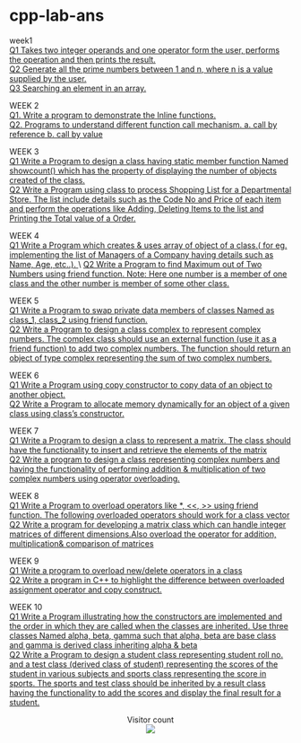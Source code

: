 # cpp-lab-ans
week1\
[Q1 Takes two integer operands and one operator form the user, performs the operation and then 
prints the result.](https://github.com/PrafullRaj/cpp-lab-ans/blob/main/Week%201/1.Takes%20two%20integer%20operands%20and%20one%20operator%20form%20the%20user%2C%20performs%20the%20operation%20and%20then%20%20prints%20the%20result.cpp)\
[Q2 Generate all the prime numbers between 1 and n, where n is a value supplied by the user.](https://github.com/PrafullRaj/cpp-lab-ans/blob/f0f43a3aaf8a84058c80b2d782628ec4c7495911/Week%201/Q2%20Generate%20all%20the%20prime%20numbers%20between%201%20and%20n%2C%20where%20n%20is%20a%20value%20supplied%20by%20the%20user.cpp)\
[Q3 Searching an element in an array.](https://github.com/PrafullRaj/cpp-lab-ans/blob/main/Week%201/Q3%20Searching%20an%20element%20in%20an%20array.cpp)

WEEK 2\
[Q1. Write a program to demonstrate the Inline functions.](https://github.com/PrafullRaj/cpp-lab-ans/blob/main/week%202/Q1.%20Write%20a%20program%20to%20demonstrate%20the%20Inline%20functions.cpp)\
[Q2. Programs to understand different function call mechanism.
 a. call by reference b. call by value](https://github.com/PrafullRaj/cpp-lab-ans/blob/main/week%202/Q1.%20Write%20a%20program%20to%20demonstrate%20the%20Inline%20functions.cpp)
 
 WEEK 3\
 [Q1 Write a Program to design a class having static member function Named showcount() which 
has the property of displaying the number of objects created of the class.](https://github.com/PrafullRaj/cpp-lab-ans/blob/main/WEEK%203/Write%20a%20Program%20to%20design%20a%20class%20having%20static%20member%20function%20Named%20showcount()%20which%20%20has%20the%20property%20of%20displaying%20the%20number%20of%20objects%20created%20of%20the%20class.cpp)\
[Q2 Write a Program using class to process Shopping List for a Departmental Store. The list 
include details such as the Code No and Price of each item and perform the operations like 
Adding, Deleting Items to the list and Printing the Total value of a Order.](https://github.com/PrafullRaj/cpp-lab-ans/blob/main/WEEK%203/Write%20a%20Program%20to%20design%20a%20class%20having%20static%20member%20function%20Named%20showcount()%20which%20%20has%20the%20property%20of%20displaying%20the%20number%20of%20objects%20created%20of%20the%20class.cpp)

WEEK 4\
[Q1 Write a Program which creates & uses array of object of a class.( for eg. implementing the 
list of Managers of a Company having details such as Name, Age, etc..).
 ](https://github.com/PrafullRaj/cpp-lab-ans/blob/main/WEEK%204/Write%20a%20Program%20which%20creates%20%26%20uses%20array%20of%20object%20of%20a%20class.(%20for%20eg.%20implementing%20the%20%20list%20of%20Managers%20of%20a%20Company%20having%20details%20such%20as%20Name%2C%20Age%2C%20etc..).cpp)\
[Q2 Write a Program to find Maximum out of Two Numbers using friend function. Note: Here 
one number is a member of one class and the other number is member of some other class.](https://github.com/PrafullRaj/cpp-lab-ans/blob/main/WEEK%204/Write%20a%20Program%20to%20find%20Maximum%20out%20of%20Two%20Numbers%20using%20friend%20function.%20Note:%20Here%20%20one%20number%20is%20a%20member%20of%20one%20class%20and%20the%20other%20number%20is%20member%20of%20some%20other%20class.cpp)

WEEK 5\
[Q1 Write a Program to swap private data members of classes Named as class_1, class_2 using 
friend function.
](https://github.com/PrafullRaj/cpp-lab-ans/blob/main/WEEK%205/Write%20a%20Program%20to%20swap%20private%20data%20members%20of%20classes%20Named%20as%20class_1%2C%20class_2%20using%20%20friend%20function.cpp)\
[Q2 Write a Program to design a class complex to represent complex numbers. The complex 
class should use an external function (use it as a friend function) to add two complex 
numbers. The function should return an object of type complex representing the sum of two 
complex numbers.](https://github.com/PrafullRaj/cpp-lab-ans/blob/main/WEEK%205/Write%20a%20Program%20to%20design%20a%20class%20complex%20to%20represent%20complex%20numbers.%20The%20complex%20%20class%20should%20use%20an%20external%20function%20(use%20it%20as%20a%20friend%20function)%20to%20add%20two%20complex%20%20numbers.%20The%20function%20should%20return%20an%20object%20of%20type%20complex%20representing%20the%20sum%20of%20two%20%20complex%20numbers.cpp)

WEEK 6\
[Q1 Write a Program using copy constructor to copy data of an object to another object.](https://github.com/PrafullRaj/cpp-lab-ans/blob/main/WEEK%206/Write%20a%20Program%20using%20copy%20constructor%20to%20copy%20data%20of%20an%20object%20to%20another%20object.cpp)\
[Q2 Write a Program to allocate memory dynamically for an object of a given class using class’s 
constructor.
](https://github.com/PrafullRaj/cpp-lab-ans/blob/main/WEEK%206/Write%20a%20Program%20to%20allocate%20memory%20dynamically%20for%20an%20object%20of%20a%20given%20class%20using%20class%E2%80%99s%20%20constructor.cpp)

WEEK 7\
[Q1 Write a Program to design a class to represent a matrix. The class should have the 
functionality to insert and retrieve the elements of the matrix](https://github.com/PrafullRaj/cpp-lab-ans/blob/main/WEEK%207/Write%20a%20Program%20to%20design%20a%20class%20to%20represent%20a%20matrix.%20The%20class%20should%20have%20the%20%20functionality%20to%20insert%20and%20retrieve%20the%20elements%20of%20the%20matrix.cpp)\
[Q2 Write a program to design a class representing complex numbers and having the functionality 
of performing addition & multiplication of two complex numbers using operator overloading.
](https://github.com/PrafullRaj/cpp-lab-ans/blob/main/WEEK%207/Write%20a%20program%20to%20design%20a%20class%20representing%20complex%20numbers%20and%20having%20the%20functionality%20%20of%20performing%20addition%20%26%20multiplication%20of%20two%20complex%20numbers%20using%20operator%20overloading.cpp)

WEEK 8\
[Q1 Write a Program to overload operators like *, <<, >> using friend function. The following 
overloaded operators should work for a class vector](https://github.com/PrafullRaj/cpp-lab-ans/blob/main/WEEK%208/Write%20a%20Program%20to%20overload%20operators%20like%20*%2C%20%3C%3C%2C%20%3E%3E%20using%20friend%20function.%20The%20following%20%20overloaded%20operators%20should%20work%20for%20a%20class%20vector.cpp)\
[Q2 Write a program for developing a matrix class which can handle integer matrices of different dimensions.Also overload the operator for addition, multiplication& comparison of matrices](https://github.com/PrafullRaj/cpp-lab-ans/blob/main/WEEK%208/Write%20a%20program%20for%20developing%20a%20matrix%20class%20which%20can%20handle%20integer%20matrices%20of%20different%20%20dimensions.%20Also%20overload%20the%20operator%20for%20addition%2C%20multiplication%20%26%20comparison%20of%20%20matrices.cpp)

WEEK 9\
[Q1 Write a program to overload new/delete operators in a class](https://github.com/PrafullRaj/cpp-lab-ans/blob/main/WEEK%209/1.Write%20a%20program%20to%20overload%20newdelete%20operators%20in%20a%20class.cpp)\
[Q2 Write a program in C++ to highlight the difference between overloaded assignment operator 
and copy construct.](https://github.com/PrafullRaj/cpp-lab-ans/blob/main/WEEK%209/Write%20a%20program%20in%20C%2B%2B%20to%20highlight%20the%20difference%20between%20overloaded%20assignment%20operator%20%20and%20copy%20construct.cpp)

WEEK 10\
[Q1 Write a Program illustrating how the constructors are implemented and the order in which 
they are called when the classes are inherited. Use three classes Named alpha, beta, gamma such 
that alpha, beta are base class and gamma is derived class inheriting alpha & beta](https://github.com/PrafullRaj/cpp-lab-ans/blob/main/WEEK%2010/1.Write%20a%20Program%20illustrating%20how%20the%20constructors%20are%20implemented%20and%20the%20order%20in%20which%20%20they%20are%20called%20when%20the%20classes%20are%20inherited.%20Use%20three%20classes%20Named%20alpha%2C%20beta%2C%20gamma%20such%20%20that%20alpha%2C%20beta%20are%20base%20class%20and%20gamma%20is%20derived%20class%20inheriting%20alpha%20%26%20beta.cpp)\
[Q2 Write a Program to design a student class representing student roll no. and a test class 
(derived class of student) representing the scores of the student in various subjects and sports class 
representing the score in sports. The sports and test class should be inherited by a result class 
having the functionality to add the scores and display the final result for a student.](https://github.com/PrafullRaj/cpp-lab-ans/blob/main/WEEK%2010/Write%20a%20Program%20to%20design%20a%20student%20class%20representing%20student%20roll%20no.%20and%20a%20test%20class%20%20(derived%20class%20of%20student)%20representing%20the%20scores%20of%20the%20student%20in%20various%20subjects%20and%20sports%20class%20%20representing%20the%20score%20in%20sports.%20The%20sports%20and%20test%20class%20should%20be%20inherited%20by%20a%20result%20class%20%20having%20the%20functionality%20to%20add%20the%20scores%20and%20display%20the%20final%20result%20for%20a%20student.cpp)




<p align="center"> 
  Visitor count<br>
  <img src="https://profile-counter.glitch.me/PrafullRaj-cpp-lab-ans/count.svg" />
</p>
